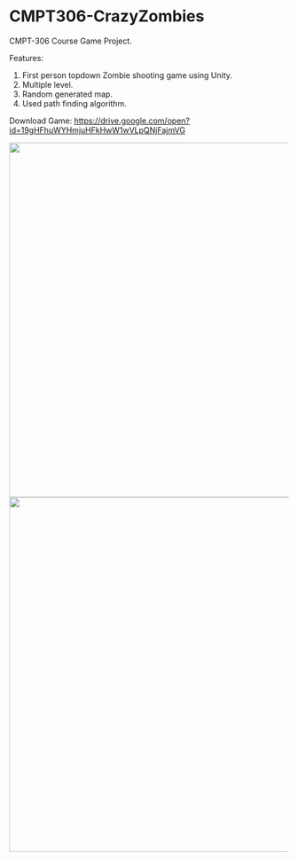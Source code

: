 # CMPT306-CrazyZombies
CMPT-306 Course Game Project.

Features:
1. First person topdown Zombie shooting game using Unity.
2. Multiple level.
3. Random generated map.
4. Used path finding algorithm.

Download Game: https://drive.google.com/open?id=19gHFhuWYHmjuHFkHwW1wVLpQNjFajmVG

<a href="url"><img src="https://drive.google.com/uc?export=view&id=1WgNZAcn2akCtw8hIb-e-f7IUXUnmGXdB" align="left" height="640" width="790" ></a>

<a href="url"><img src="https://drive.google.com/uc?export=view&id=12kd_W9bpqLLneC-GfhdAw4yD0Gh8NU1Y" align="left" height="640" width="790" ></a>



